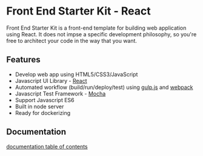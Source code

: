 # Front End Starter Kit - React

Front End Starter Kit is a front-end template for building web application using React.
It does not impse a specific development philosophy, so you're free to architect your code in the way that you want.

## Features

* Develop web app using HTML5/CSS3/JavaScript
* Javascript UI Library - [React](http://facebook.github.io/react/)
* Automated workflow (build/run/deploy/test) using [gulp.js](http://gulpjs.com) and [webpack](https://webpack.github.io)
* Javascript Test Framework - [Mocha](https://mochajs.org)
* Support Javascript ES6
* Built in node server
* Ready for dockerizing

## Documentation

[documentation table of contents](doc/TOC.md)

